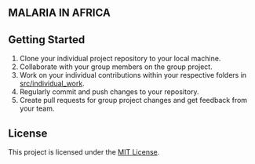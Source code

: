 ## MALARIA IN AFRICA
  
## Getting Started

1. Clone your individual project repository to your local machine.
2. Collaborate with your group members on the group project.
3. Work on your individual contributions within your respective folders in [src/individual_work](./src/individual_work).
4. Regularly commit and push changes to your repository.
5. Create pull requests for group project changes and get feedback from your team.

## License
This project is licensed under the [MIT License](./LICENSE). 

